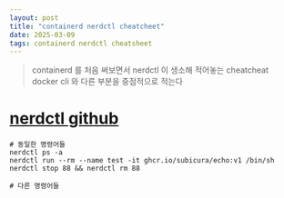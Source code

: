 ```yaml
---
layout: post
title: "containerd nerdctl cheatcheet"
date: 2025-03-09
tags: containerd nerdctl cheatsheet
---
```


> containerd 를 처음 써보면서 nerdctl 이 생소해 적어놓는 cheatcheat
> docker cli 와 다른 부분을 중점적으로 적는다

# [nerdctl github](https://github.com/containerd/nerdctl)


``` shell
# 동일한 명령어들
nerdctl ps -a
nerdctl run --rm --name test -it ghcr.io/subicura/echo:v1 /bin/sh
nerdctl stop 88 && nerdctl rm 88

# 다른 명령어들
```